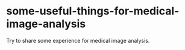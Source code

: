 # some-useful-things-for-medical-image-analysis
Try to share some experience for medical image analysis.
